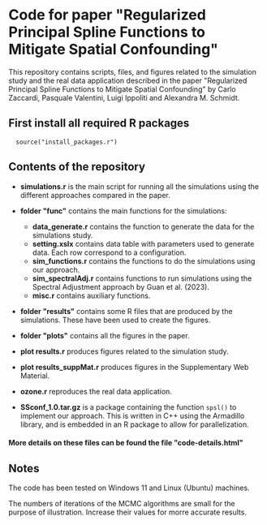 # Code for paper "Regularized Principal Spline Functions to Mitigate Spatial Confounding"
This repository contains scripts, files, and figures related to the simulation study and the real data application described in the paper "Regularized Principal Spline Functions to Mitigate Spatial Confounding" by Carlo Zaccardi, Pasquale Valentini, Luigi Ippoliti and Alexandra M. Schmidt.

## First install all required R packages
```
  source("install_packages.r")
```


## Contents of the repository
* **simulations.r** is the main script for running all the simulations using the different approaches compared in the paper.

* **folder "func"** contains the main functions for the simulations:
  - **data_generate.r** contains the function to generate the data for the simulations study.
  - **setting.xslx** contains data table with parameters used to generate data. Each row correspond to a configuration.
  - **sim_functions.r** contains the functions to do the simulations using our approach.
  - **sim_spectralAdj.r** contains functions to run simulations using the Spectral Adjustment approach by Guan et al. (2023).
  - **misc.r** contains auxiliary functions.
 
* **folder "results"** contains some R files that are produced by the simulations. These have been used to create the figures.

* **folder "plots"** contains all the figures in the paper.

* **plot results.r** produces figures related to the simulation study.

* **plot results_suppMat.r** produces figures in the Supplementary Web Material. 

* **ozone.r** reproduces the real data application.

* **SSconf_1.0.tar.gz** is a package containing the function `spsl()` to implement our approach. This is written in C++ using the Armadillo library, and is embedded in an R package to allow for parallelization.

#### More details on these files can be found the file "code-details.html"

## Notes
The code has been tested on Windows 11 and Linux (Ubuntu) machines.

The numbers of iterations of the MCMC algorithms are small for the purpose of illustration. Increase their values for morre accurate results.



